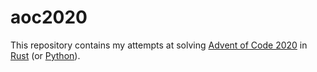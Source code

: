 # aoc2020

This repository contains my attempts at solving [Advent of Code 2020](https://adventofcode.com/2020) in [Rust](https://www.rust-lang.org/) (or [Python](https://www.python.org/)).
